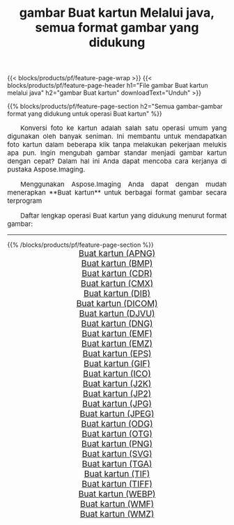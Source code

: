 ﻿---
title: gambar Buat kartun Melalui java, semua format gambar yang didukung 
weight: 3920
url: /id/java/cartoonify 
lang: id
langdirlevel: 2
locales: zh-hans,ja,it,ru,de,es,fr,nl,id,lt,pl,pt,vi,tr,ko,zh-hant,ar,hi,th,sv,cs,uk,he
description: Menggunakan Aspose.Imaging Anda dapat dengan mudah Buat kartun gambar Via java
---

{{< blocks/products/pf/feature-page-wrap >}}
{{< blocks/products/pf/feature-page-header h1="File gambar Buat kartun melalui java" h2="gambar Buat kartun" downloadText="Unduh" >}}


{{% blocks/products/pf/feature-page-section  h2="Semua gambar-gambar format yang didukung untuk operasi Buat kartun" %}}
<p align="justify" style="text-indent:2em;font-size:15px;">
Konversi foto ke kartun adalah salah satu operasi umum yang digunakan oleh banyak seniman. Ini membantu untuk mendapatkan foto kartun dalam beberapa klik tanpa melakukan pekerjaan melukis apa pun. Ingin mengubah gambar standar menjadi gambar kartun dengan cepat? Dalam hal ini Anda dapat mencoba cara kerjanya di pustaka Aspose.Imaging.
</p>
<p align="justify" style="text-indent:2em;font-size:15px;">
Menggunakan Aspose.Imaging Anda dapat dengan mudah menerapkan **Buat kartun** untuk berbagai format gambar secara terprogram
</p>
<p align="justify" style="text-indent:2em;font-size:15px;">
Daftar lengkap operasi Buat kartun yang didukung menurut format gambar:
</p>
<hr/>
{{% /blocks/products/pf/feature-page-section %}}
<div class="container-fluid productfamilypage bg-gray">
    <div class="convertypes bg-gray agp-content section">
        <div class="container">
		<div class="row other-converters" style="gap: 10px;font-size: 19px;text-align:center;">
		    <div class='col-md-2 other-converter remove-lp remove-rp'><a href="/imaging/id/java/cartoonify/apng" style="padding:15px;">Buat kartun (APNG)</a></div><div class='col-md-2 other-converter remove-lp remove-rp'><a href="/imaging/id/java/cartoonify/bmp" style="padding:15px;">Buat kartun (BMP)</a></div><div class='col-md-2 other-converter remove-lp remove-rp'><a href="/imaging/id/java/cartoonify/cdr" style="padding:15px;">Buat kartun (CDR)</a></div><div class='col-md-2 other-converter remove-lp remove-rp'><a href="/imaging/id/java/cartoonify/cmx" style="padding:15px;">Buat kartun (CMX)</a></div><div class='col-md-2 other-converter remove-lp remove-rp'><a href="/imaging/id/java/cartoonify/dib" style="padding:15px;">Buat kartun (DIB)</a></div><div class='col-md-2 other-converter remove-lp remove-rp'><a href="/imaging/id/java/cartoonify/dicom" style="padding:15px;">Buat kartun (DICOM)</a></div><div class='col-md-2 other-converter remove-lp remove-rp'><a href="/imaging/id/java/cartoonify/djvu" style="padding:15px;">Buat kartun (DJVU)</a></div><div class='col-md-2 other-converter remove-lp remove-rp'><a href="/imaging/id/java/cartoonify/dng" style="padding:15px;">Buat kartun (DNG)</a></div><div class='col-md-2 other-converter remove-lp remove-rp'><a href="/imaging/id/java/cartoonify/emf" style="padding:15px;">Buat kartun (EMF)</a></div><div class='col-md-2 other-converter remove-lp remove-rp'><a href="/imaging/id/java/cartoonify/emz" style="padding:15px;">Buat kartun (EMZ)</a></div><div class='col-md-2 other-converter remove-lp remove-rp'><a href="/imaging/id/java/cartoonify/eps" style="padding:15px;">Buat kartun (EPS)</a></div><div class='col-md-2 other-converter remove-lp remove-rp'><a href="/imaging/id/java/cartoonify/gif" style="padding:15px;">Buat kartun (GIF)</a></div><div class='col-md-2 other-converter remove-lp remove-rp'><a href="/imaging/id/java/cartoonify/ico" style="padding:15px;">Buat kartun (ICO)</a></div><div class='col-md-2 other-converter remove-lp remove-rp'><a href="/imaging/id/java/cartoonify/j2k" style="padding:15px;">Buat kartun (J2K)</a></div><div class='col-md-2 other-converter remove-lp remove-rp'><a href="/imaging/id/java/cartoonify/jp2" style="padding:15px;">Buat kartun (JP2)</a></div><div class='col-md-2 other-converter remove-lp remove-rp'><a href="/imaging/id/java/cartoonify/jpg" style="padding:15px;">Buat kartun (JPG)</a></div><div class='col-md-2 other-converter remove-lp remove-rp'><a href="/imaging/id/java/cartoonify/jpeg" style="padding:15px;">Buat kartun (JPEG)</a></div><div class='col-md-2 other-converter remove-lp remove-rp'><a href="/imaging/id/java/cartoonify/odg" style="padding:15px;">Buat kartun (ODG)</a></div><div class='col-md-2 other-converter remove-lp remove-rp'><a href="/imaging/id/java/cartoonify/otg" style="padding:15px;">Buat kartun (OTG)</a></div><div class='col-md-2 other-converter remove-lp remove-rp'><a href="/imaging/id/java/cartoonify/png" style="padding:15px;">Buat kartun (PNG)</a></div><div class='col-md-2 other-converter remove-lp remove-rp'><a href="/imaging/id/java/cartoonify/svg" style="padding:15px;">Buat kartun (SVG)</a></div><div class='col-md-2 other-converter remove-lp remove-rp'><a href="/imaging/id/java/cartoonify/tga" style="padding:15px;">Buat kartun (TGA)</a></div><div class='col-md-2 other-converter remove-lp remove-rp'><a href="/imaging/id/java/cartoonify/tif" style="padding:15px;">Buat kartun (TIF)</a></div><div class='col-md-2 other-converter remove-lp remove-rp'><a href="/imaging/id/java/cartoonify/tiff" style="padding:15px;">Buat kartun (TIFF)</a></div><div class='col-md-2 other-converter remove-lp remove-rp'><a href="/imaging/id/java/cartoonify/webp" style="padding:15px;">Buat kartun (WEBP)</a></div><div class='col-md-2 other-converter remove-lp remove-rp'><a href="/imaging/id/java/cartoonify/wmf" style="padding:15px;">Buat kartun (WMF)</a></div><div class='col-md-2 other-converter remove-lp remove-rp'><a href="/imaging/id/java/cartoonify/wmz" style="padding:15px;">Buat kartun (WMZ)</a></div>
                </div>
        </div>
    </div>
</div>
<br/>
